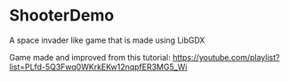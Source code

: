 # ShooterDemo
A space invader like game that is made using LibGDX

Game made and improved from this tutorial: https://youtube.com/playlist?list=PLfd-5Q3Fwq0WKrkEKw12nqpfER3MG5_Wi
